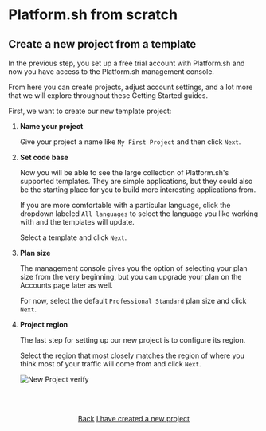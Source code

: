 # Platform.sh from scratch

## Create a new project from a template

In the previous step, you set up a free trial account with Platform.sh and now you have access to the Platform.sh management console. 

From here you can create projects, adjust account settings, and a lot more that we will explore throughout these Getting Started guides.

First, we want to create our new template project:


1. **Name your project**

   Give your project a name like `My First Project` and then click `Next`.

2. **Set code base**

   Now you will be able to see the large collection of Platform.sh's supported templates. They are simple applications, but they could also be the starting place for you to build more interesting applications from.

   If you are more comfortable with a particular language, click the dropdown labeled `All languages` to select the language you like working with and the templates will update.

   Select a template and click `Next`.

3. **Plan size**

   The management console gives you the option of selecting your plan size from the very beginning, but you can upgrade your plan on the Accounts page later as well.

   For now, select the default `Professional Standard` plan size and click `Next`.

4. **Project region**

   The last step for setting up our new project is to configure its region.

   Select the region that most closely matches the region of where you think most of your traffic will come from and click `Next`.
   
   ![New Project verify](/videos/create-project.gif)


<html>
<head>
<link rel="stylesheet" href="/styles/styles.css">
</head>
<body>

<br/><br/>

<center>

<a href="/gettingstarted/first-project/step-1.html" class="buttongen small">Back</a>
<a href="/gettingstarted/first-project/step-3.html" class="buttongen small">I have created a new project</a>

</center>

<br/><br/>


</body>
</html>
